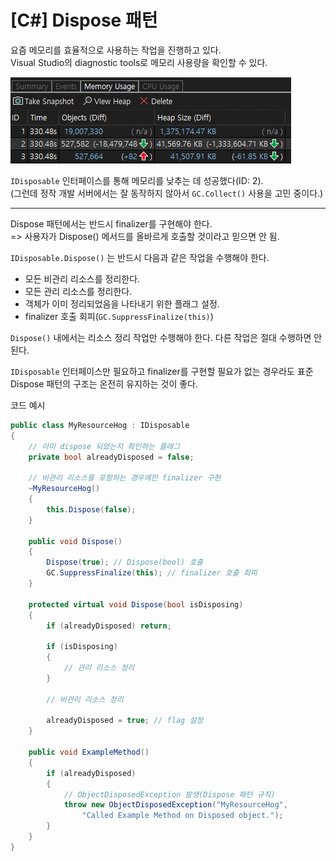 # [C#] Dispose 패턴

요즘 메모리를 효율적으로 사용하는 작업을 진행하고 있다.  
Visual Studio의 diagnostic tools로 메모리 사용량을 확인할 수 있다.  

![](./images/1.png)

`IDisposable` 인터페이스를 통해 메모리를 낮추는 데 성공했다(ID: 2).  
(그런데 정작 개발 서버에서는 잘 동작하지 않아서 `GC.Collect()` 사용을 고민 중이다.)  

---  

Dispose 패턴에서는 반드시 finalizer를 구현해야 한다.  
=> 사용자가 Dispose() 메서드를 올바르게 호출할 것이라고 믿으면 안 됨.  

`IDisposable.Dispose()` 는 반드시 다음과 같은 작업을 수행해야 한다.
- 모든 비관리 리소스를 정리한다.
- 모든 관리 리소스를 정리한다.
- 객체가 이미 정리되었음을 나타내기 위한 플래그 설정.
- finalizer 호출 회피(`GC.SuppressFinalize(this)`)


`Dispose()` 내에서는 리소스 정리 작업만 수행해야 한다. 다른 작업은 절대 수행하면 안 된다.  

`IDisposable` 인터페이스만 필요하고 finalizer를 구현할 필요가 없는 경우라도 표준 Dispose 패턴의 구조는 온전히 유지하는 것이 좋다.

코드 예시  
``` C#
public class MyResourceHog : IDisposable
{
    // 이미 dispose 되었는지 확인하는 플래그
    private bool alreadyDisposed = false;

    // 비관리 리소스를 포함하는 경우에만 finalizer 구현
    ~MyResourceHog()
    {
        this.Dispose(false);
    }

    public void Dispose()
    {
        Dispose(true); // Dispose(bool) 호출
        GC.SuppressFinalize(this); // finalizer 호출 회피
    }

    protected virtual void Dispose(bool isDisposing)
    {
        if (alreadyDisposed) return;

        if (isDisposing)
        {
            // 관리 리소스 정리
        }
        
        // 비관리 리소스 정리

        alreadyDisposed = true; // flag 설정
    }

    public void ExampleMethod()
    {
        if (alreadyDisposed)
        {
            // ObjectDisposedException 발생(Dispose 패턴 규칙)
            throw new ObjectDisposedException("MyResourceHog", 
                "Called Example Method on Disposed object.");
        }
    }
}
```
